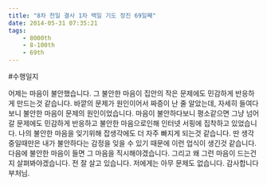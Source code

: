 ```yaml
---
title: "8차 천일 결사 1차 백일 기도 정진 69일째"
date: 2014-05-31 07:35:21
tags:
    - 8000th
    - 8-100th
    - 69th
---
```


#수행일지

어제는 마음이 불안했습니다. 그 불안한 마음이 집안의 작은 문제에도 민감하게 반응하게 만드는것 같습니다. 바깥의 문제가 원인이어서 짜증이 난 줄 알았는데, 자세히 들여다보니 불안한 마음이 문제의 원인이었습니다. 마음이 불안하다보니 평소같으면 그냥 넘어갈 문제에도 민감하게 반응하고 불안한 마음으로인해 인터넷 서핑에 집착하고 있었습니다. 나의 불안한 마음을 잊기위해 잡생각에도 더 자주 빠지게 되는것 같습니다. 딴 생각 중일때만은 내가 불안하다는 감정을 잊을 수 있기 때문에 이런 업식이 생긴것 같습니다. 다음에 불안한 마음이 들면 그 마음을 직시해야겠습니다. 그리고 왜 그런 마음이 드는건지 살펴봐야겠습니다. 전 잘 살고 있습니다. 저에게는 아무 문제도 없습니다. 감사합니다 부처님.
